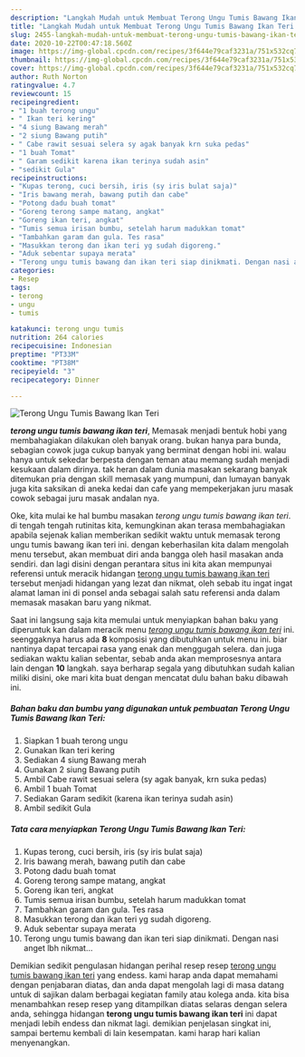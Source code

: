 ```yaml
---
description: "Langkah Mudah untuk Membuat Terong Ungu Tumis Bawang Ikan Teri Lezat"
title: "Langkah Mudah untuk Membuat Terong Ungu Tumis Bawang Ikan Teri Lezat"
slug: 2455-langkah-mudah-untuk-membuat-terong-ungu-tumis-bawang-ikan-teri-lezat
date: 2020-10-22T00:47:18.560Z
image: https://img-global.cpcdn.com/recipes/3f644e79caf3231a/751x532cq70/terong-ungu-tumis-bawang-ikan-teri-foto-resep-utama.jpg
thumbnail: https://img-global.cpcdn.com/recipes/3f644e79caf3231a/751x532cq70/terong-ungu-tumis-bawang-ikan-teri-foto-resep-utama.jpg
cover: https://img-global.cpcdn.com/recipes/3f644e79caf3231a/751x532cq70/terong-ungu-tumis-bawang-ikan-teri-foto-resep-utama.jpg
author: Ruth Norton
ratingvalue: 4.7
reviewcount: 15
recipeingredient:
- "1 buah terong ungu"
- " Ikan teri kering"
- "4 siung Bawang merah"
- "2 siung Bawang putih"
- " Cabe rawit sesuai selera sy agak banyak krn suka pedas"
- "1 buah Tomat"
- " Garam sedikit karena ikan terinya sudah asin"
- "sedikit Gula"
recipeinstructions:
- "Kupas terong, cuci bersih, iris (sy iris bulat saja)"
- "Iris bawang merah, bawang putih dan cabe"
- "Potong dadu buah tomat"
- "Goreng terong sampe matang, angkat"
- "Goreng ikan teri, angkat"
- "Tumis semua irisan bumbu, setelah harum madukkan tomat"
- "Tambahkan garam dan gula. Tes rasa"
- "Masukkan terong dan ikan teri yg sudah digoreng."
- "Aduk sebentar supaya merata"
- "Terong ungu tumis bawang dan ikan teri siap dinikmati. Dengan nasi anget lbh nikmat..."
categories:
- Resep
tags:
- terong
- ungu
- tumis

katakunci: terong ungu tumis 
nutrition: 264 calories
recipecuisine: Indonesian
preptime: "PT33M"
cooktime: "PT38M"
recipeyield: "3"
recipecategory: Dinner

---
```



![Terong Ungu Tumis Bawang Ikan Teri](https://img-global.cpcdn.com/recipes/3f644e79caf3231a/751x532cq70/terong-ungu-tumis-bawang-ikan-teri-foto-resep-utama.jpg)

<b><i>terong ungu tumis bawang ikan teri</i></b>, Memasak menjadi bentuk hobi yang membahagiakan dilakukan oleh banyak orang. bukan hanya para bunda, sebagian cowok juga cukup banyak yang berminat dengan hobi ini. walau hanya untuk sekedar berpesta dengan teman atau memang sudah menjadi kesukaan dalam dirinya. tak heran dalam dunia masakan sekarang banyak ditemukan pria dengan skill memasak yang mumpuni, dan lumayan banyak juga kita saksikan di aneka kedai dan cafe yang mempekerjakan juru masak cowok sebagai juru masak andalan nya.

Oke, kita mulai ke hal bumbu masakan <i>terong ungu tumis bawang ikan teri</i>. di tengah tengah rutinitas kita, kemungkinan akan terasa membahagiakan apabila sejenak kalian memberikan sedikit waktu untuk memasak terong ungu tumis bawang ikan teri ini. dengan keberhasilan kita dalam mengolah menu tersebut, akan membuat diri anda bangga oleh hasil masakan anda sendiri. dan lagi disini dengan perantara situs ini kita akan mempunyai referensi untuk meracik hidangan <u>terong ungu tumis bawang ikan teri</u> tersebut menjadi hidangan yang lezat dan nikmat, oleh sebab itu ingat ingat alamat laman ini di ponsel anda sebagai salah satu referensi anda dalam memasak masakan baru yang nikmat.




Saat ini langsung saja kita memulai untuk menyiapkan bahan baku yang diperuntuk kan dalam meracik menu <u><i>terong ungu tumis bawang ikan teri</i></u> ini. seenggaknya harus ada <b>8</b> komposisi yang dibutuhkan untuk menu ini. biar nantinya dapat tercapai rasa yang enak dan menggugah selera. dan juga sediakan waktu kalian sebentar, sebab anda akan memprosesnya antara lain dengan <b>10</b> langkah. saya berharap segala yang dibutuhkan sudah kalian miliki disini, oke mari kita buat dengan mencatat dulu bahan baku dibawah ini.

<!--inarticleads1-->

##### Bahan baku dan bumbu yang digunakan untuk pembuatan Terong Ungu Tumis Bawang Ikan Teri:

1. Siapkan 1 buah terong ungu
1. Gunakan  Ikan teri kering
1. Sediakan 4 siung Bawang merah
1. Gunakan 2 siung Bawang putih
1. Ambil  Cabe rawit sesuai selera (sy agak banyak, krn suka pedas)
1. Ambil 1 buah Tomat
1. Sediakan  Garam sedikit (karena ikan terinya sudah asin)
1. Ambil sedikit Gula




<!--inarticleads2-->

##### Tata cara menyiapkan Terong Ungu Tumis Bawang Ikan Teri:

1. Kupas terong, cuci bersih, iris (sy iris bulat saja)
1. Iris bawang merah, bawang putih dan cabe
1. Potong dadu buah tomat
1. Goreng terong sampe matang, angkat
1. Goreng ikan teri, angkat
1. Tumis semua irisan bumbu, setelah harum madukkan tomat
1. Tambahkan garam dan gula. Tes rasa
1. Masukkan terong dan ikan teri yg sudah digoreng.
1. Aduk sebentar supaya merata
1. Terong ungu tumis bawang dan ikan teri siap dinikmati. Dengan nasi anget lbh nikmat...




Demikian sedikit pengulasan hidangan perihal resep resep <u>terong ungu tumis bawang ikan teri</u> yang endess. kami harap anda dapat memahami dengan penjabaran diatas, dan anda dapat mengolah lagi di masa datang untuk di sajikan dalam berbagai kegiatan family atau kolega anda. kita bisa menambahkan resep resep yang ditampilkan diatas selaras dengan selera anda, sehingga hidangan <b>terong ungu tumis bawang ikan teri</b> ini dapat menjadi lebih endess dan nikmat lagi. demikian penjelasan singkat ini, sampai bertemu kembali di lain kesempatan. kami harap hari kalian menyenangkan.
